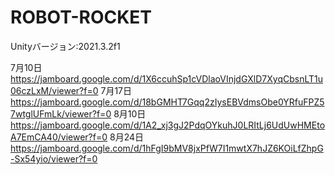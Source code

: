 # ROBOT-ROCKET
Unityバージョン:2021.3.2f1

7月10日
https://jamboard.google.com/d/1X6ccuhSp1cVDlaoVInjdGXlD7XyqCbsnLT1u06czLxM/viewer?f=0
7月17日
https://jamboard.google.com/d/18bGMHT7Gqq2zIysEBVdmsObe0YRfuFPZ57wtglUFmLk/viewer?f=0
8月10日
https://jamboard.google.com/d/1A2_xj3gJ2PdqOYkuhJ0LRItLj6UdUwHMEtoA7EmCA40/viewer?f=0
8月24日
https://jamboard.google.com/d/1hFgI9bMV8jxPfW7I1mwtX7hJZ6KOiLfZhpG-Sx54yio/viewer?f=0
